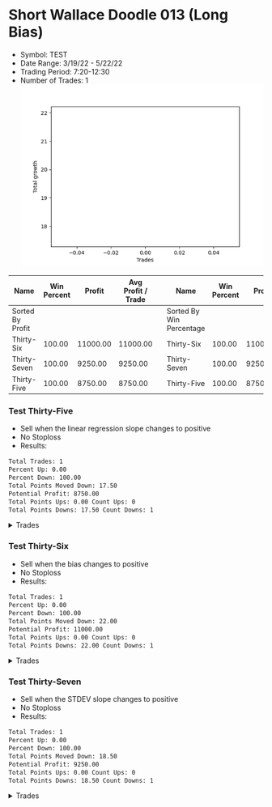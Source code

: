 # Short Wallace Doodle 013 (Long Bias)
- Symbol: TEST
- Date Range: 3/19/22 - 5/22/22
- Trading Period: 7:20-12:30
- Number of Trades: 1
![Plot](ShortWallaceDoodle013TEST(LongBias).png)

| Name | Win Percent | Profit | Avg Profit / Trade |     | Name | Win Percent | Profit | Avg Profit / Trade |
| ---- | ----------- | ------ | ------------------ | --- | ---- | ----------- | ------ | ------------------ |
| Sorted By <br> Profit | | | | | Sorted By <br> Win Percentage ||||
| Thirty-Six | 100.00 | 11000.00 | 11000.00 |     | Thirty-Six | 100.00 | 11000.00 | 11000.00 |
| Thirty-Seven | 100.00 | 9250.00 | 9250.00 |     | Thirty-Seven | 100.00 | 9250.00 | 9250.00 |
| Thirty-Five | 100.00 | 8750.00 | 8750.00 |     | Thirty-Five | 100.00 | 8750.00 | 8750.00 |

### Test Thirty-Five
* Sell when the linear regression slope changes to positive
* No Stoploss
* Results:
```
Total Trades: 1
Percent Up: 0.00
Percent Down: 100.00
Total Points Moved Down: 17.50
Potential Profit: 8750.00
Total Points Ups: 0.00 Count Ups: 0
Total Points Downs: 17.50 Count Downs: 1
```

<details><summary>Trades</summary>

<code>In: 2022-07-05 07:40:00		Out: 2022-07-05 07:54:05		Total Position Time: 14:05		Total Move Down: 17.50		Total to Date: -17.50</code> <br />


</details>

### Test Thirty-Six
* Sell when the bias changes to positive
* No Stoploss
* Results:
```
Total Trades: 1
Percent Up: 0.00
Percent Down: 100.00
Total Points Moved Down: 22.00
Potential Profit: 11000.00
Total Points Ups: 0.00 Count Ups: 0
Total Points Downs: 22.00 Count Downs: 1
```

<details><summary>Trades</summary>

<code>In: 2022-07-05 07:40:00		Out: 2022-07-05 08:09:55		Total Position Time: 29:55		Total Move Down: 22.00		Total to Date: -22.00</code> <br />


</details>

### Test Thirty-Seven
* Sell when the STDEV slope changes to positive
* No Stoploss
* Results:
```
Total Trades: 1
Percent Up: 0.00
Percent Down: 100.00
Total Points Moved Down: 18.50
Potential Profit: 9250.00
Total Points Ups: 0.00 Count Ups: 0
Total Points Downs: 18.50 Count Downs: 1
```

<details><summary>Trades</summary>

<code>In: 2022-07-05 07:40:00		Out: 2022-07-05 07:47:05		Total Position Time: 07:05		Total Move Down: 18.50		Total to Date: -18.50</code> <br />


</details>